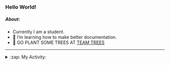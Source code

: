 ### Hello World!

##### About:
- Currently I am a student.
- 🌱 I’m learning how to make better documentation.
- 🌱 GO PLANT SOME TREES AT [TEAM TREES](https://teamtrees.org/)

---
<details>
  <summary>:zap: My Activity:</summary>
  
<!--START_SECTION:waka-->
![Code Time](http://img.shields.io/badge/Code%20Time-1%2C244%20hrs%2052%20mins-blue)

**I'm a Night 🦉** 

```text
🌞 Morning                2067 commits        ███░░░░░░░░░░░░░░░░░░░░░░   10.37 % 
🌆 Daytime                6671 commits        ████████░░░░░░░░░░░░░░░░░   33.47 % 
🌃 Evening                5734 commits        ███████░░░░░░░░░░░░░░░░░░   28.77 % 
🌙 Night                  5458 commits        ███████░░░░░░░░░░░░░░░░░░   27.39 % 
```
📅 **I'm Most Productive on Wednesday** 

```text
Monday                   2748 commits        ███░░░░░░░░░░░░░░░░░░░░░░   13.79 % 
Tuesday                  2745 commits        ███░░░░░░░░░░░░░░░░░░░░░░   13.77 % 
Wednesday                4700 commits        ██████░░░░░░░░░░░░░░░░░░░   23.58 % 
Thursday                 2644 commits        ███░░░░░░░░░░░░░░░░░░░░░░   13.27 % 
Friday                   2131 commits        ███░░░░░░░░░░░░░░░░░░░░░░   10.69 % 
Saturday                 1697 commits        ██░░░░░░░░░░░░░░░░░░░░░░░   08.51 % 
Sunday                   3265 commits        ████░░░░░░░░░░░░░░░░░░░░░   16.38 % 
```


📊 **This Week I Spent My Time On** 

```text
🔥 Editors: 
IntelliJ                 42 mins             ██████████████░░░░░░░░░░░   55.18 % 
VS Code                  34 mins             ███████████░░░░░░░░░░░░░░   44.82 % 

🐱‍💻 Projects: 
java-springboot-projects 42 mins             ██████████████░░░░░░░░░░░   55.18 % 
py-series                21 mins             ███████░░░░░░░░░░░░░░░░░░   28.13 % 
github-readme-youtube-car12 mins             ████░░░░░░░░░░░░░░░░░░░░░   16.67 % 
CSE224-Fundamentals-of-An0 secs              ░░░░░░░░░░░░░░░░░░░░░░░░░   00.01 % 
```


 Last Updated on 31/10/2023 15:11:08 UTC
<!--END_SECTION:waka-->
</details>
